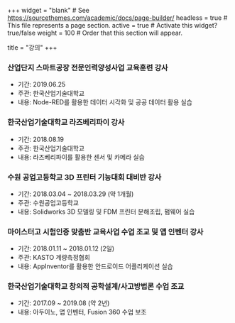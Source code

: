 +++
widget = "blank"  # See https://sourcethemes.com/academic/docs/page-builder/
headless = true  # This file represents a page section.
active = true  # Activate this widget? true/false
weight = 100  # Order that this section will appear.

title = "강의"
+++

### 산업단지 스마트공장 전문인력양성사업 교육훈련 강사
* 기간: 2019.06.25
* 주관: 한국산업기술대학교
* 내용: Node-RED를 활용한 데이터 시각화 및 공공 데이터 활용 실습

### 한국산업기술대학교 라즈베리파이 강사
* 기간: 2018.08.19
* 주관: 한국산업기술대학교
* 내용: 라즈베리파이를 활용한 센서 및 카메라 실습

### 수원 공업고등학교 3D 프린터 기능대회 대비반 강사
* 기간: 2018.03.04 ~ 2018.03.29 (약 1개월)
* 주관: 수원공업고등학교
* 내용: Solidworks 3D 모델링 및 FDM 프린터 분해조립, 펌웨어 실습

### 마이스터고 시험인증 맞춤반 교육사업 수업 조교 및 앱 인벤터 강사
* 기간: 2018.01.11 ~ 2018.01.12 (2일)
* 주관: KASTO 계량측정협회
* 내용: AppInventor를 활용한 안드로이드 어플리케이션 실습

### 한국산업기술대학교 창의적 공학설계/사고방법론 수업 조교
* 기간: 2017.09 ~ 2019.08 (약 2년)
* 내용: 아두이노, 앱 인벤터, Fusion 360 수업 보조